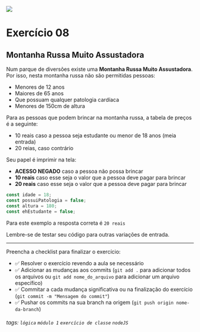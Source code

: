 ![](https://i.imgur.com/xG74tOh.png)

# Exercício 08

## Montanha Russa Muito Assustadora

Num parque de diversões existe uma **Montanha Russa Muito Assustadora**. Por isso, nesta montanha russa não são permitidas pessoas:

-   Menores de 12 anos
-   Maiores de 65 anos
-   Que possuam qualquer patologia cardíaca
-   Menores de 150cm de altura

Para as pessoas que podem brincar na montanha russa, a tabela de preços é a seguinte:

-   10 reais caso a pessoa seja estudante ou menor de 18 anos (meia entrada)
-   20 reias, caso contrário

Seu papel é imprimir na tela:

-   **ACESSO NEGADO** caso a pessoa não possa brincar
-   **10 reais** caso esse seja o valor que a pessoa deve pagar para brincar
-   **20 reais** caso esse seja o valor que a pessoa deve pagar para brincar

```javascript
const idade = 18;
const possuiPatologia = false;
const altura = 180;
const ehEstudante = false;
```

Para este exemplo a resposta correta é `20 reais`

Lembre-se de testar seu código para outras variações de entrada.

---

Preencha a checklist para finalizar o exercício:

-   ✅ Resolver o exercício revendo a aula se necessário
-   ✅ Adicionar as mudanças aos commits (`git add .` para adicionar todos os arquivos ou `git add nome_do_arquivo` para adicionar um arquivo específico)
-   ✅ Commitar a cada mudança significativa ou na finalização do exercício (`git commit -m "Mensagem do commit"`)
-   ✅ Pushar os commits na sua branch na origem (`git push origin nome-da-branch`)

###### tags: `lógica` `módulo 1` `exercício de classe` `nodeJS`
